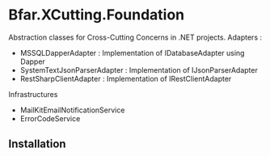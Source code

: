 ﻿# Bfar.XCutting.Foundation
Abstraction classes for Cross-Cutting Concerns in .NET projects.
Adapters :
 - MSSQLDapperAdapter : Implementation of IDatabaseAdapter using Dapper
 - SystemTextJsonParserAdapter :  Implementation of IJsonParserAdapter
 - RestSharpClientAdapter : Implementation of IRestClientAdapter

Infrastructures
 - MailKitEmailNotificationService
 - ErrorCodeService



## Installation